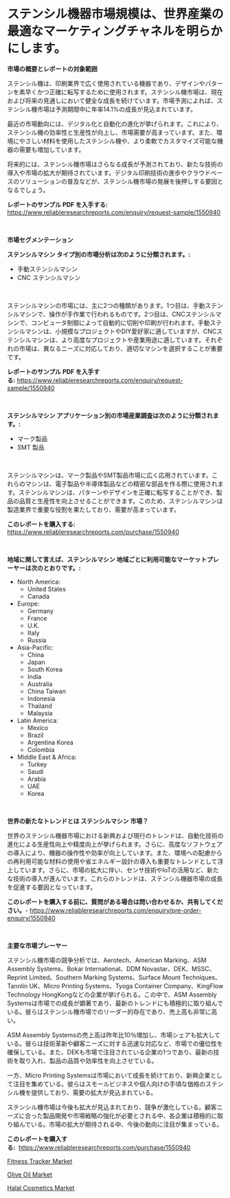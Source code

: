 <p><h1>ステンシル機器市場規模は、世界産業の最適なマーケティングチャネルを明らかにします。</h1></p><p><strong>市場の概要とレポートの対象範囲</strong></p>
<p><p>ステンシル機は、印刷業界で広く使用されている機器であり、デザインやパターンを素早くかつ正確に転写するために使用されます。ステンシル機市場は、現在および将来の見通しにおいて健全な成長を続けています。市場予測によれば、ステンシル機市場は予測期間中に年率14.1%の成長が見込まれています。</p><p>最近の市場動向には、デジタル化と自動化の進化が挙げられます。これにより、ステンシル機の効率性と生産性が向上し、市場需要が高まっています。また、環境にやさしい材料を使用したステンシル機や、より柔軟でカスタマイズ可能な機器の需要も増加しています。</p><p>将来的には、ステンシル機市場はさらなる成長が予測されており、新たな技術の導入や市場の拡大が期待されています。デジタル印刷技術の進歩やクラウドベースのソリューションの普及などが、ステンシル機市場の発展を後押しする要因となるでしょう。</p></p>
<p><strong>レポートのサンプル PDF を入手する:</strong> <a href="https://www.reliableresearchreports.com/enquiry/request-sample/1550940">https://www.reliableresearchreports.com/enquiry/request-sample/1550940</a></p>
<p>&nbsp;</p>
<p><strong>市場セグメンテーション</strong></p>
<p><strong>ステンシルマシン タイプ別の市場分析は次のように分類されます。:</strong></p>
<p><ul><li>手動ステンシルマシン</li><li>CNC ステンシルマシン</li></ul></p>
<p>&nbsp;</p>
<p><p>ステンシルマシンの市場には、主に2つの種類があります。1つ目は、手動ステンシルマシンで、操作が手作業で行われるものです。2つ目は、CNCステンシルマシンで、コンピュータ制御によって自動的に切削や印刷が行われます。手動ステンシルマシンは、小規模なプロジェクトやDIY愛好家に適していますが、CNCステンシルマシンは、より高度なプロジェクトや産業用途に適しています。それぞれの市場は、異なるニーズに対応しており、適切なマシンを選択することが重要です。</p></p>
<p><strong>レポートのサンプル PDF を入手する:</strong>&nbsp;<a href="https://www.reliableresearchreports.com/enquiry/request-sample/1550940">https://www.reliableresearchreports.com/enquiry/request-sample/1550940</a></p>
<p>&nbsp;</p>
<p><strong> ステンシルマシン アプリケーション別の市場産業調査は次のように分類されます。:</strong></p>
<p><ul><li>マーク製品</li><li>SMT 製品</li></ul></p>
<p>&nbsp;</p>
<p><p>ステンシルマシンは、マーク製品やSMT製品市場に広く応用されています。これらのマシンは、電子製品や半導体製品などの精密な部品を作る際に使用されます。ステンシルマシンは、パターンやデザインを正確に転写することができ、製品の品質と生産性を向上させることができます。このため、ステンシルマシンは製造業界で重要な役割を果たしており、需要が高まっています。</p></p>
<p><strong>このレポートを購入する:</strong>&nbsp; <a href="https://www.reliableresearchreports.com/purchase/1550940">https://www.reliableresearchreports.com/purchase/1550940</a></p>
<p>&nbsp;</p>
<p><strong>地域に関して言えば、ステンシルマシン 地域ごとに利用可能なマーケットプレーヤーは次のとおりです。:</strong></p>
<p><ul>
    <li>
        North America:
        <ul>
            <li>United States</li>
            <li>Canada</li>
        </ul>
    </li>
    <li>
        Europe:
        <ul>
            <li>Germany</li>
            <li>France</li>
            <li>U.K.</li>
            <li>Italy</li>
            <li>Russia</li>
        </ul>
    </li>
    <li>
        Asia-Pacific:
        <ul>
            <li>China</li>
            <li>Japan</li>
            <li>South Korea</li>
            <li>India</li>
            <li>Australia</li>
            <li>China Taiwan</li>
            <li>Indonesia</li>
            <li>Thailand</li>
            <li>Malaysia</li>
        </ul>
    </li>
    <li>
        Latin America:
        <ul>
            <li>Mexico</li>
            <li>Brazil</li>
            <li>Argentina Korea</li>
            <li>Colombia</li>
        </ul>
    </li>
    <li>
        Middle East & Africa:
        <ul>
            <li>Turkey</li>
            <li>Saudi</li>
            <li>Arabia</li>
            <li>UAE</li>
            <li>Korea</li>
        </ul>
    </li>
    </ul></p>
<p>&nbsp;</p>
<p><strong>世界の新たなトレンドとは ステンシルマシン 市場？</strong></p>
<p><p>世界のステンシル機器市場における新興および現行のトレンドは、自動化技術の進化による生産性向上や精度向上が挙げられます。さらに、高度なソフトウェアの導入により、機器の操作性や効率が向上しています。また、環境への配慮からの再利用可能な材料の使用や省エネルギー設計の導入も重要なトレンドとして浮上しています。さらに、市場の拡大に伴い、センサ技術やIoTの活用など、新たな技術の導入が進んでいます。これらのトレンドは、ステンシル機器市場の成長を促進する要因となっています。</p></p>
<p><strong>このレポートを購入する前に、質問がある場合は問い合わせるか、共有してください。</strong>- <a href="https://www.reliableresearchreports.com/enquiry/pre-order-enquiry/1550940">https://www.reliableresearchreports.com/enquiry/pre-order-enquiry/1550940</a></p>
<p>&nbsp;</p>
<p><strong>主要な市場プレーヤー</strong></p>
<p><p>ステンシル機市場の競争分析では、Aerotech、American Marking、ASM Assembly Systems、Bokar International、DDM Novastar、DEK、MSSC、Reprint Limited、Southern Marking Systems、Surface Mount Techniques、Tannlin UK、Micro Printing Systems、Tyoga Container Company、KingFlow Technology HongKongなどの企業が挙げられる。この中で、ASM Assembly Systemsは市場での成長が顕著であり、最新のトレンドにも積極的に取り組んでいる。彼らはステンシル機市場でのリーダー的存在であり、売上高も非常に高い。</p><p>ASM Assembly Systemsの売上高は昨年比10％増加し、市場シェアも拡大している。彼らは技術革新や顧客ニーズに対する迅速な対応など、市場での優位性を確保している。また、DEKも市場で注目されている企業の1つであり、最新の技術を取り入れ、製品の品質や効率性を向上させている。</p><p>一方、Micro Printing Systemsは市場において成長を続けており、新興企業として注目を集めている。彼らはスモールビジネスや個人向けの手頃な価格のステンシル機を提供しており、需要の拡大が見込まれている。</p><p>ステンシル機市場は今後も拡大が見込まれており、競争が激化している。顧客ニーズに合った製品開発や市場戦略の強化が必要とされる中、各企業は積極的に取り組んでいる。市場の拡大が期待される中、今後の動向に注目が集まっている。</p></p>
<p><strong>このレポートを購入する:</strong>&nbsp;&nbsp;<a href="https://www.reliableresearchreports.com/purchase/1550940">https://www.reliableresearchreports.com/purchase/1550940</a></p>
<p><p><a href="https://github.com/kosella/Market-Research-Report-List-2/blob/main/fitness-tracker-market.md">Fitness Tracker Market</a></p><p><a href="https://github.com/nathandecarvalho/Market-Research-Report-List-2/blob/main/olive-oil-market.md">Olive Oil Market</a></p><p><a href="https://github.com/kufem1/Market-Research-Report-List-1/blob/main/halal-cosmetics-market.md">Halal Cosmetics Market</a></p></p>